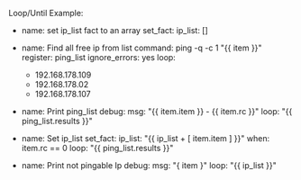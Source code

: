 Loop/Until Example:
- name: set ip_list fact to an array
  set_fact:
    ip_list: []

- name: Find all free ip from list
  command: ping -q -c 1 "{{ item }}"
  register: ping_list
  ignore_errors: yes
  loop:
    - 192.168.178.109
    - 192.168.178.02
    - 192.168.178.107

- name: Print ping_list
  debug:
    msg: "{{ item.item }} - {{ item.rc }}"
  loop: "{{ ping_list.results }}"

- name: Set ip_list
  set_fact:
    ip_list: "{{ ip_list + [ item.item ] }}"
  when: item.rc == 0
  loop: "{{ ping_list.results }}"

- name: Print not pingable Ip
  debug:
    msg: "{ item }"
  loop: "{{ ip_list }}"


